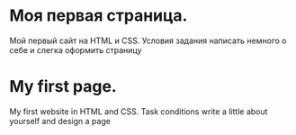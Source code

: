 # Моя первая страница.

Мой первый сайт на HTML и CSS.
Условия задания написать немного о себе и слегка оформить страницу 

# My first page.

My first website in HTML and CSS.
Task conditions write a little about yourself and design a page
